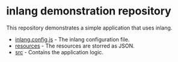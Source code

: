 # inlang demonstration repository

This repository demonstrates a simple application that uses inlang.

- [inlang.config.js](./inlang.config.js) - The inlang configuration file.
- [resources](./resources/) - The resources are storred as JSON.
- [src](./src/) - Contains the application logic.
